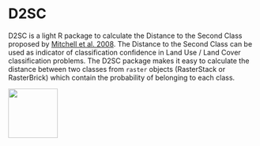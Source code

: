 # D2SC
D2SC is a light R package to calculate the Distance to the Second Class proposed by [Mitchell et al. 2008](https://doi.org/10.1016/j.rse.2007.12.006). The Distance to the Second Class can be used as indicator of classification confidence in Land Use / Land Cover classification problems. The D2SC package makes it easy to calculate the distance between two classes from `raster` objects (RasterStack or RasterBrick) which contain the probability of belonging to each class.

<img src="https://user-images.githubusercontent.com/59225676/213167385-bd9870cf-20a9-40cd-86dc-36e25b99b0f7.png" height="100" width="100">
